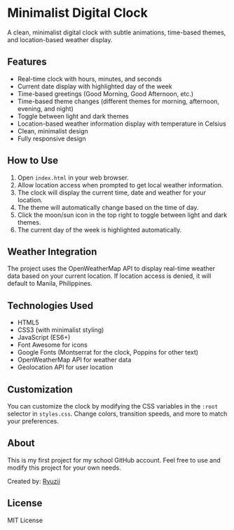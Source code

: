 # Minimalist Digital Clock

A clean, minimalist digital clock with subtle animations, time-based themes, and location-based weather display.

## Features

- Real-time clock with hours, minutes, and seconds
- Current date display with highlighted day of the week
- Time-based greetings (Good Morning, Good Afternoon, etc.)
- Time-based theme changes (different themes for morning, afternoon, evening, and night)
- Toggle between light and dark themes
- Location-based weather information display with temperature in Celsius
- Clean, minimalist design
- Fully responsive design

## How to Use

1. Open `index.html` in your web browser.
2. Allow location access when prompted to get local weather information.
3. The clock will display the current time, date and weather for your location.
4. The theme will automatically change based on the time of day.
5. Click the moon/sun icon in the top right to toggle between light and dark themes.
6. The current day of the week is highlighted automatically.

## Weather Integration

The project uses the OpenWeatherMap API to display real-time weather data based on your current location. If location access is denied, it will default to Manila, Philippines.

## Technologies Used

- HTML5
- CSS3 (with minimalist styling)
- JavaScript (ES6+)
- Font Awesome for icons
- Google Fonts (Montserrat for the clock, Poppins for other text)
- OpenWeatherMap API for weather data
- Geolocation API for user location

## Customization

You can customize the clock by modifying the CSS variables in the `:root` selector in `styles.css`. Change colors, transition speeds, and more to match your preferences.

## About

This is my first project for my school GitHub account. Feel free to use and modify this project for your own needs.

Created by: [Ryuzii](https://github.com/Ryuzii)

## License

MIT License 
